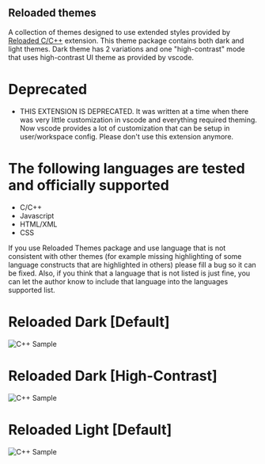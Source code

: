 ## Reloaded themes

A collection of themes designed to use extended styles provided by [Reloaded C/C++](https://marketplace.visualstudio.com/items?itemName=reloadedextensions.reloaded-cpp) extension. This theme package contains both dark and light themes. Dark theme has 2 variations and one "high-contrast" mode that uses high-contrast UI theme as provided by vscode.

# Deprecated

  * THIS EXTENSION IS DEPRECATED. It was written at a time when there was very little customization in vscode and everything required theming. Now vscode provides a lot of customization that can be setup in user/workspace config. Please don't use this extension anymore.

# The following languages are tested and officially supported

  * C/C++
  * Javascript
  * HTML/XML
  * CSS

If you use Reloaded Themes package and use language that is not consistent with other themes (for example missing highlighting of some language constructs that are highlighted in others) please fill a bug so it can be fixed. Also, if you think that a language that is not listed is just fine, you can let the author know to include that language into the languages supported list.

# Reloaded Dark [Default]

![C++ Sample](./samples/sample.cpp.dark.default.png)

# Reloaded Dark [High-Contrast]

![C++ Sample](./samples/sample.cpp.dark.hc.png)

# Reloaded Light [Default]

![C++ Sample](./samples/sample.cpp.light.default.png)
